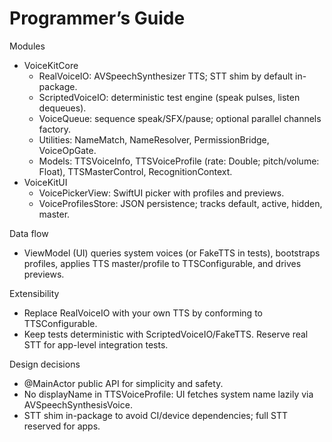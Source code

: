 # Programmer’s Guide

Modules
- VoiceKitCore
  - RealVoiceIO: AVSpeechSynthesizer TTS; STT shim by default in-package.
  - ScriptedVoiceIO: deterministic test engine (speak pulses, listen dequeues).
  - VoiceQueue: sequence speak/SFX/pause; optional parallel channels factory.
  - Utilities: NameMatch, NameResolver, PermissionBridge, VoiceOpGate.
  - Models: TTSVoiceInfo, TTSVoiceProfile (rate: Double; pitch/volume: Float), TTSMasterControl, RecognitionContext.
- VoiceKitUI
  - VoicePickerView: SwiftUI picker with profiles and previews.
  - VoiceProfilesStore: JSON persistence; tracks default, active, hidden, master.

Data flow
- ViewModel (UI) queries system voices (or FakeTTS in tests), bootstraps profiles, applies TTS master/profile to TTSConfigurable, and drives previews.

Extensibility
- Replace RealVoiceIO with your own TTS by conforming to TTSConfigurable.
- Keep tests deterministic with ScriptedVoiceIO/FakeTTS. Reserve real STT for app-level integration tests.

Design decisions
- @MainActor public API for simplicity and safety.
- No displayName in TTSVoiceProfile: UI fetches system name lazily via AVSpeechSynthesisVoice.
- STT shim in-package to avoid CI/device dependencies; full STT reserved for apps.
